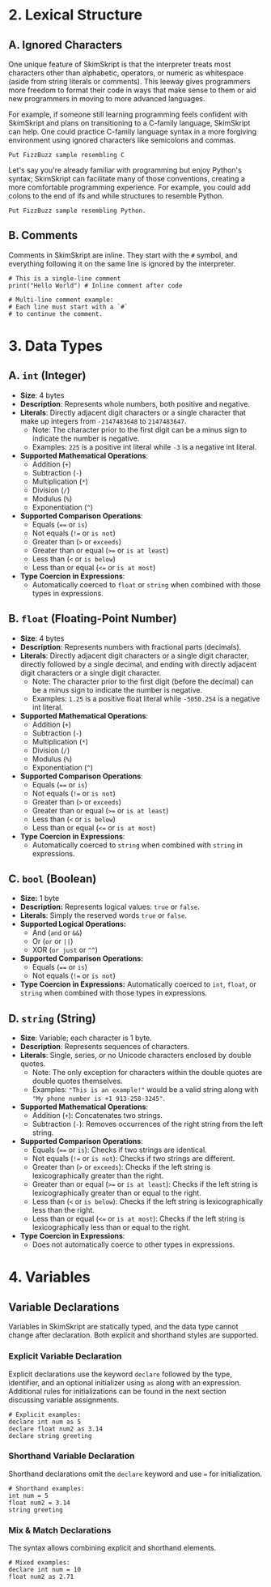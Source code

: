 # 2. Lexical Structure
## A. Ignored Characters
One unique feature of SkimSkript is that the interpreter treats most characters other than alphabetic, operators, or numeric as whitespace (aside from string literals or comments). This leeway gives programmers more freedom to format their code in ways that make sense to them or aid new programmers in moving to more advanced languages.

For example, if someone still learning programming feels confident with SkimSkript and plans on transitioning to a C-family language, SkimSkript can help. One could practice C-family language syntax in a more forgiving environment using ignored characters like semicolons and commas.
```
Put FizzBuzz sample resembling C
```
Let's say you're already familiar with programming but enjoy Python's syntax; SkimSkript can facilitate many of those conventions, creating a more comfortable programming experience. For example, you could add colons to the end of ifs and while structures to resemble Python.
```
Put FizzBuzz sample resembling Python.
```

## B. Comments

Comments in SkimSkript are inline. They start with the `#` symbol, and everything following it on the same line is ignored by the interpreter.

```
# This is a single-line comment
print("Hello World") # Inline comment after code

# Multi-line comment example:
# Each line must start with a `#`
# to continue the comment.
```
# 3. Data Types

## A. `int` (Integer)

-   **Size**: 4 bytes
-   **Description**: Represents whole numbers, both positive and negative.
-  **Literals**: Directly adjacent digit characters or a single character that make up integers from `-2147483648` to `2147483647`. 
	- Note: The character prior to the first digit can be a minus sign to indicate the number is negative.
	- Examples: `225` is a positive int literal while `-3` is a negative int  literal.
-   **Supported Mathematical Operations**:
    -   Addition (`+`)
    -   Subtraction (`-`)
    -   Multiplication (`*`)
    -   Division (`/`)
    -   Modulus (`%`)
    -   Exponentiation (`^`)
-   **Supported Comparison Operations**:
    -   Equals (`==` or `is`)
    -   Not equals (`!=` or `is not`)
    -   Greater than (`>` or `exceeds`)
    -   Greater than or equal (`>=` or `is at least`)
    -   Less than (`<` or `is below`)
    -   Less than or equal (`<=` or `is at most`)
-   **Type Coercion in Expressions**:
    -   Automatically coerced to `float` or `string` when combined with those types in expressions.
 
## B. `float` (Floating-Point Number)

-   **Size**: 4 bytes
-   **Description**: Represents numbers with fractional parts (decimals).
- **Literals**: Directly adjacent digit characters or a single digit character, directly followed by a single decimal, and ending with directly adjacent digit characters or a single digit character.
	- Note: The character prior to the first digit (before the decimal) can be a minus sign to indicate the number is negative.
	- Examples: `1.25` is a positive float literal while `-5050.254` is a negative int  literal.
-   **Supported Mathematical Operations**:
    -   Addition (`+`)
    -   Subtraction (`-`)
    -   Multiplication (`*`)
    -   Division (`/`)
    -   Modulus (`%`)
    -   Exponentiation (`^`)
-   **Supported Comparison Operations**:
    -   Equals (`==` or `is`)
    -   Not equals (`!=` or `is not`)
    -   Greater than (`>` or `exceeds`)
    -   Greater than or equal (`>=` or `is at least`)
    -   Less than (`<` or `is below`)
    -   Less than or equal (`<=` or `is at most`)
-   **Type Coercion in Expressions**:
    -   Automatically coerced to `string` when combined with `string` in expressions.


## C. `bool` (Boolean)

-   **Size:** 1 byte
-   **Description:** Represents logical values: `true` or `false`.
- **Literals**: Simply the reserved words `true` or `false`.
-   **Supported Logical Operations:**
	   -  And (`and` or `&&`)
	-   Or (`or` or `||`)
	-   XOR (`or just` or `^^`)
-   **Supported Comparison Operations:**    
    -   Equals (`==` or `is`)
    -   Not equals (`!=` or `is not`)
-   **Type Coercion in Expressions:** Automatically coerced to `int`, `float`, or `string` when combined with those types in expressions.

## D. `string` (String)

-   **Size**: Variable; each character is 1 byte.
-   **Description**: Represents sequences of characters.
- **Literals**: Single, series, or no Unicode characters enclosed by double quotes.
	- Note: The only exception for characters within the double quotes are double quotes themselves.
	- Examples: `"This is an example!"` would be a valid string along with `"My phone number is +1 913-258-3245"`.
-   **Supported Mathematical Operations**:
    -   Addition (`+`): Concatenates two strings.
    -   Subtraction (`-`): Removes occurrences of the right string from the left string.
-   **Supported Comparison Operations**:
    -   Equals (`==` or `is`): Checks if two strings are identical.
    -   Not equals (`!=` or `is not`): Checks if two strings are different.
    -   Greater than (`>` or `exceeds`): Checks if the left string is lexicographically greater than the right.
    -   Greater than or equal (`>=` or `is at least`): Checks if the left string is lexicographically greater than or equal to the right.
    -   Less than (`<` or `is below`): Checks if the left string is lexicographically less than the right.
    -   Less than or equal (`<=` or `is at most`): Checks if the left string is lexicographically less than or equal to the right.
-   **Type Coercion in Expressions**:
    -   Does not automatically coerce to other types in expressions.
# 4. Variables
## Variable Declarations

Variables in SkimSkript are statically typed, and the data type cannot change after declaration. Both explicit and shorthand styles are supported.

### Explicit Variable Declaration

Explicit declarations use the keyword `declare` followed by the type, identifier, and an optional initializer using `as` along with an expression. Additional rules for initializations can be found in the next section discussing variable assignments.

```
# Explicit examples:
declare int num as 5
declare float num2 as 3.14
declare string greeting
```

### Shorthand Variable Declaration

Shorthand declarations omit the `declare` keyword and use `=` for initialization.

```
# Shorthand examples:
int num = 5
float num2 = 3.14
string greeting
```

### Mix & Match Declarations

The syntax allows combining explicit and shorthand elements.

```
# Mixed examples:
declare int num = 10
float num2 as 2.71
```
